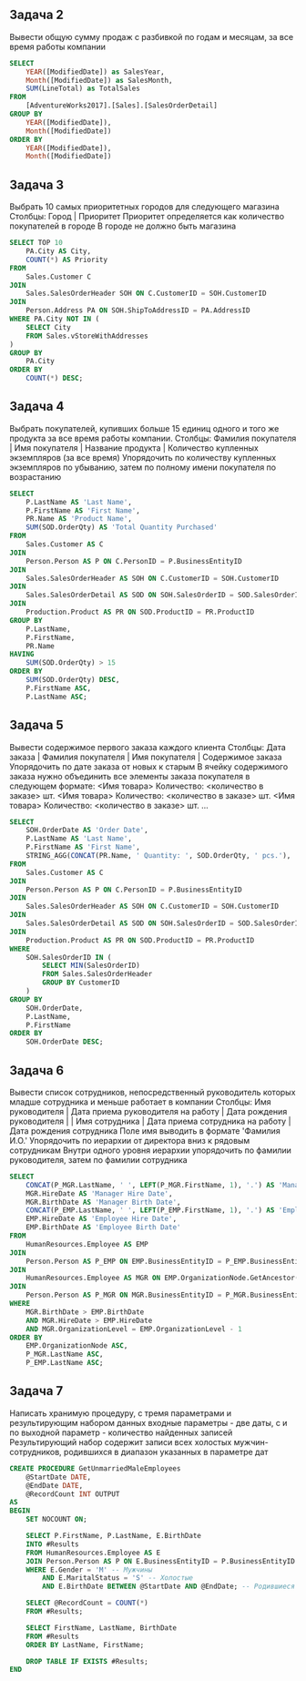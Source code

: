 
## Задача 2
Вывести общую сумму продаж с разбивкой по годам и месяцам, за все время работы компании
```sql
SELECT 
	YEAR([ModifiedDate]) as SalesYear,
    Month([ModifiedDate]) as SalesMonth,
	SUM(LineTotal) as TotalSales
FROM 
	[AdventureWorks2017].[Sales].[SalesOrderDetail]
GROUP BY
	YEAR([ModifiedDate]),
	Month([ModifiedDate])
ORDER BY
	YEAR([ModifiedDate]),
	Month([ModifiedDate])
```

## Задача 3
Выбрать 10 самых приоритетных городов для следующего магазина
Столбцы: Город | Приоритет
Приоритет определяется как количество покупателей в городе
В городе не должно быть магазина
```SQL
SELECT TOP 10
    PA.City AS City,
    COUNT(*) AS Priority
FROM
    Sales.Customer C
JOIN
	Sales.SalesOrderHeader SOH ON C.CustomerID = SOH.CustomerID
JOIN
    Person.Address PA ON SOH.ShipToAddressID = PA.AddressID
WHERE PA.City NOT IN (
	SELECT City
	FROM Sales.vStoreWithAddresses
)
GROUP BY
    PA.City
ORDER BY
    COUNT(*) DESC;
```
## Задача 4
Выбрать покупателей, купивших больше 15 единиц одного и того же продукта за все время работы компании.
Столбцы: Фамилия покупателя | Имя покупателя | Название продукта | Количество купленных экземпляров (за все время) 
Упорядочить по количеству купленных экземпляров по убыванию, затем по полному имени покупателя по возрастанию
```SQL
SELECT
    P.LastName AS 'Last Name',
    P.FirstName AS 'First Name',
    PR.Name AS 'Product Name',
    SUM(SOD.OrderQty) AS 'Total Quantity Purchased'
FROM
    Sales.Customer AS C
JOIN
    Person.Person AS P ON C.PersonID = P.BusinessEntityID
JOIN
    Sales.SalesOrderHeader AS SOH ON C.CustomerID = SOH.CustomerID
JOIN
    Sales.SalesOrderDetail AS SOD ON SOH.SalesOrderID = SOD.SalesOrderID
JOIN
    Production.Product AS PR ON SOD.ProductID = PR.ProductID
GROUP BY
    P.LastName,
    P.FirstName,
    PR.Name
HAVING
    SUM(SOD.OrderQty) > 15
ORDER BY
    SUM(SOD.OrderQty) DESC,
    P.FirstName ASC,
    P.LastName ASC;
```

## Задача 5
Вывести содержимое первого заказа каждого клиента
Столбцы: Дата заказа | Фамилия покупателя | Имя покупателя | Содержимое заказа
Упорядочить по дате заказа от новых к старым
В ячейку содержимого заказа нужно объединить все элементы заказа покупателя в следующем формате:
<Имя товара> Количество: <количество в заказе> шт.
<Имя товара> Количество: <количество в заказе> шт.
<Имя товара> Количество: <количество в заказе> шт.
...
```SQL
SELECT
    SOH.OrderDate AS 'Order Date',
    P.LastName AS 'Last Name',
    P.FirstName AS 'First Name',
    STRING_AGG(CONCAT(PR.Name, ' Quantity: ', SOD.OrderQty, ' pcs.'), ', ') AS 'Order Contents'
FROM
    Sales.Customer AS C
JOIN
    Person.Person AS P ON C.PersonID = P.BusinessEntityID
JOIN
    Sales.SalesOrderHeader AS SOH ON C.CustomerID = SOH.CustomerID
JOIN
    Sales.SalesOrderDetail AS SOD ON SOH.SalesOrderID = SOD.SalesOrderID
JOIN
    Production.Product AS PR ON SOD.ProductID = PR.ProductID
WHERE
    SOH.SalesOrderID IN (
        SELECT MIN(SalesOrderID)
        FROM Sales.SalesOrderHeader
        GROUP BY CustomerID
    )
GROUP BY
    SOH.OrderDate,
    P.LastName,
    P.FirstName
ORDER BY
    SOH.OrderDate DESC;
```

## Задача 6
Вывести список сотрудников, непосредственный руководитель которых младше сотрудника и меньше работает в компании
Столбцы: Имя руководителя | Дата приема руководителя на работу | Дата рождения руководителя |
	| Имя сотрудника | Дата приема сотрудника на работу | Дата рождения сотрудника
Поле имя выводить в формате 'Фамилия И.О.'
Упорядочить по иерархии от директора вниз к рядовым сотрудникам
Внутри одного уровня иерархии упорядочить по фамилии руководителя, затем по фамилии сотрудника

```SQL
SELECT
    CONCAT(P_MGR.LastName, ' ', LEFT(P_MGR.FirstName, 1), '.') AS 'Manager Name',
    MGR.HireDate AS 'Manager Hire Date',
    MGR.BirthDate AS 'Manager Birth Date',
    CONCAT(P_EMP.LastName, ' ', LEFT(P_EMP.FirstName, 1), '.') AS 'Employee Name',
    EMP.HireDate AS 'Employee Hire Date',
    EMP.BirthDate AS 'Employee Birth Date'
FROM
    HumanResources.Employee AS EMP
JOIN
    Person.Person AS P_EMP ON EMP.BusinessEntityID = P_EMP.BusinessEntityID
JOIN
    HumanResources.Employee AS MGR ON EMP.OrganizationNode.GetAncestor(1) = MGR.OrganizationNode
JOIN
    Person.Person AS P_MGR ON MGR.BusinessEntityID = P_MGR.BusinessEntityID
WHERE
    MGR.BirthDate > EMP.BirthDate
    AND MGR.HireDate > EMP.HireDate
	AND MGR.OrganizationLevel = EMP.OrganizationLevel - 1
ORDER BY
    EMP.OrganizationNode ASC,
    P_MGR.LastName ASC,
    P_EMP.LastName ASC;
```

## Задача 7
Написать хранимую процедуру, с тремя параметрами и результирующим набором данных 
входные параметры - две даты, с и по 
выходной параметр - количество найденных записей 
Результирующий набор содержит записи всех холостых мужчин-сотрудников, родившихся в диапазон указанных в параметре дат

```SQL
CREATE PROCEDURE GetUnmarriedMaleEmployees
    @StartDate DATE,
    @EndDate DATE,
    @RecordCount INT OUTPUT
AS
BEGIN
    SET NOCOUNT ON;

    SELECT P.FirstName, P.LastName, E.BirthDate
    INTO #Results
    FROM HumanResources.Employee AS E
    JOIN Person.Person AS P ON E.BusinessEntityID = P.BusinessEntityID
    WHERE E.Gender = 'M' -- Мужчины
        AND E.MaritalStatus = 'S' -- Холостые
        AND E.BirthDate BETWEEN @StartDate AND @EndDate; -- Родившиеся в указанном диапазоне дат

    SELECT @RecordCount = COUNT(*)
    FROM #Results;

    SELECT FirstName, LastName, BirthDate
    FROM #Results
    ORDER BY LastName, FirstName;

    DROP TABLE IF EXISTS #Results;
END
```